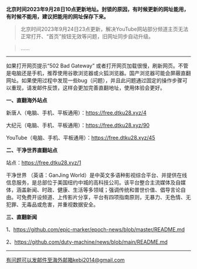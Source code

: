 **北京时间2023年9月28日10点更新地址。封锁的原因，有时候更新的网址能用，有时候不能用，建议把能用的网址保存下来。**

> 北京时间2023年9月24日23点更新，解决YouTube网站部分频道主页无法正常打开、“首页”按钮无效等问题，旧网址同步自动升级。

> ......

***

如果打开网页提示“502 Bad Gateway” 或者打开网页加载很慢，刷新网页。不管是电脑还是手机，推荐使用谷歌浏览器或火狐浏览器。国产浏览器可能会屏蔽直翻网址。如果使用过程中发现一些bug（问题），并且此问题通过固定的操作步骤可以重现，请发邮件反馈，这样会更加完善直翻地址，使用体验会更好。

**一、直翻海外站点**

新唐人（电脑、手机、平板通用）：https://free.dtku28.xyz/4  

大纪元（电脑、手机、平板通用）：https://free.dtku28.xyz/90  

YouTube（电脑、手机、平板通用）：https://free.dtku28.xyz/45  

**二、干净世界直翻站点**

站点：https://free.dtku28.xyz/1 

干净世界 （英语：GanJing World）是中英文多语种影视综合平台、并提供在线信息服务，是总部位于美国纽约中城的高科技公司。该平台整合主流媒体及自媒体，涵盖新闻、时政、健康、生活等多领域；强调传统和普世价值、倡导言论自由。可免费开设频道、上传影片分享，平台有四项指南原则，无暴力、无色情、无犯罪、无毒品或危害，并重视数据安全。


**三、直翻新闻**

1、https://github.com/epic-marker/epoch-news/blob/master/README.md

2、https://github.com/duty-machine/news/blob/main/README.md

***


有问题可以发邮件至海外邮箱kebi2014@gmail.com